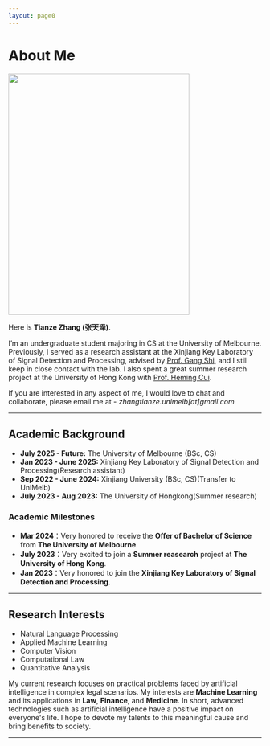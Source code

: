 ```yaml
---
layout: page0
---
```


# About Me

<img src="https://zhangtianze.com/MeJhiPli.png" class="floatpic" width="360" height="480">

Here is **Tianze Zhang (张天泽)**.

I’m an undergraduate student majoring in CS at the University of Melbourne. Previously, I served as a research assistant at the Xinjiang Key Laboratory of Signal Detection and Processing, advised by [Prof. Gang Shi](https://it.xju.edu.cn/info/1144/2113.htm), and I still keep in close contact with the lab. I also spent a great summer research project at the University of Hong Kong with [Prof. Heming Cui](https://www.cs.hku.hk/people/academic-staff/heming).

If you are interested in any aspect of me, I would love to chat and collaborate, please email me at - *zhangtianze.unimelb[at]gmail.com*

---

## Academic Background

 - **July 2025 - Future:** The University of Melbourne (BSc, CS)
 - **Jan 2023 - June 2025:** Xinjiang Key Laboratory of Signal Detection and Processing(Research assistant)
 - **Sep 2022 - June 2024:** Xinjiang University (BSc, CS)(Transfer to UniMelb)
 - **July 2023 - Aug 2023:** The University of Hongkong(Summer research)

### Academic Milestones

 - **Mar 2024**：Very honored to receive the **Offer of Bachelor of Science** from **The University of Melbourne**.
 - **July 2023**：Very excited to join a **Summer reasearch** project at **The University of Hong Kong**.
 - **Jan 2023**：Very honored to join the **Xinjiang Key Laboratory of Signal Detection and Processing**.

---

<!--## Recommendation

- Recommendation Letter from [Prof. Gang Shi](https://it.xju.edu.cn/info/1144/2113.htm) , Xinjiang University
- Recommendation Letter from [Prof. Heming Cui](https://www.cs.hku.hk/people/academic-staff/heming) , The University of Hongkong.

---
-->

## Research Interests

 - Natural Language Processing
 - Applied Machine Learning
 - Computer Vision
 - Computational Law
 - Quantitative Analysis

My current research focuses on practical problems faced by artificial intelligence in complex legal scenarios. My interests are **Machine Learning** and its applications in **Law**, **Finance**, and **Medicine**. In short, advanced technologies such as artificial intelligence have a positive impact on everyone's life. I hope to devote my talents to this meaningful cause and bring benefits to society.

---


